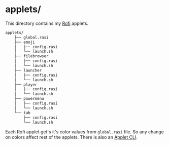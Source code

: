 # applets/

This directory contains my <a href="https://github.com/davatorium/rofi">Rofi</a> applets.

```sh
applets/
    ├── global.rasi
    ├── emoji
    │   ├── config.rasi
    │   └── launch.sh
    ├── filebrowser
    │   ├── config.rasi
    │   └── launch.sh
    ├── launcher
    │   ├── config.rasi
    │   └── launch.sh
    ├── player
    │   ├── config.rasi
    │   └── launch.sh
    ├── powermenu
    │   ├── config.rasi
    │   └── launch.sh
    └── tab
        ├── config.rasi
        └── launch.sh
```

Each Rofi applet get's it's color values from `global.rasi` file. So any change
on colors affect rest of the applets. There is also an [Applet CLI](../applet).
